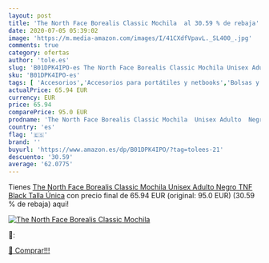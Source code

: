 ```yaml
---
layout: post
title: 'The North Face Borealis Classic Mochila  al 30.59 % de rebaja'
date: 2020-07-05 05:39:02
image: 'https://m.media-amazon.com/images/I/41CXdfVpavL._SL400_.jpg'
comments: true
category: ofertas
author: 'tole.es'
slug: 'B01DPK4IPO-es The North Face Borealis Classic Mochila Unisex Adulto...'
sku: 'B01DPK4IPO-es'
tags: [ 'Accesorios','Accesorios para portátiles y netbooks','Bolsas y fundas para portátiles y netbooks','Informática','Mochilas para portátiles y netbooks','mochila', ]
actualPrice: 65.94 EUR
currency: EUR
price: 65.94
comparePrice: 95.0 EUR
prodname: 'The North Face Borealis Classic Mochila  Unisex Adulto  Negro  TNF Black   Talla Única'
country: 'es'
flag: '🇪🇸'
brand: ''
buyurl: 'https://www.amazon.es/dp/B01DPK4IPO/?tag=tolees-21'
descuento: '30.59'
average: '62.0775'
---
```


Tienes [The North Face Borealis Classic Mochila  Unisex Adulto  Negro  TNF Black   Talla Única](https://www.amazon.es/dp/B01DPK4IPO/?tag=tolees-21) con precio final de  65.94 EUR (original: 95.0 EUR) (30.59 %  de rebaja) aqui!

[![The North Face Borealis Classic Mochila ](https://m.media-amazon.com/images/I/41CXdfVpavL._SL400_.jpg)](https://www.amazon.es/dp/B01DPK4IPO/?tag=tolees-21)

🔎:


[🛒 Comprar!!!](https://www.amazon.es/dp/B01DPK4IPO/?tag=tolees-21)
